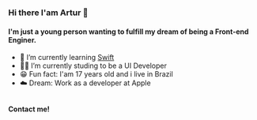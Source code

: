### Hi there I'am Artur 👋 

#### I'm just a young person wanting to fulfill my dream of being a Front-end Enginer.

- 🌱 I’m currently learning [Swift](https://apple.com/swift/)
- 👨‍💻 I’m currently studing to be a UI Developer
- 😁 Fun fact: I'am 17 years old and i live in Brazil
- ☁️ Dream: Work as a developer at Apple

 ##

#### Contact me!

<div>
  <a href="https://t.me/ArturCVF" target="_blank"><img scr="https://img.shields.io/badge/Telegram-2CA5E0?style=for-the-badge&logo=telegram&logoColor=white" target="_blank" ></a>
</div>
